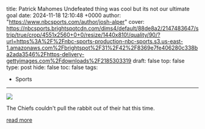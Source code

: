 title: Patrick Mahomes Undefeated thing was cool but its not our ultimate goal
date: 2024-11-18 12:10:48 +0000
author: "https://www.nbcsports.com/author/josh-alper"
cover: https://nbcsports.brightspotcdn.com/dims4/default/88de8a2/2147483647/strip/true/crop/4551x2560+0+0/resize/1440x810!/quality/90/?url=https%3A%2F%2Fnbc-sports-production-nbc-sports.s3.us-east-1.amazonaws.com%2Fbrightspot%2F31%2F42%2F8369e7fe406280c338ba2ada3546%2Fhttps-delivery-gettyimages.com%2Fdownloads%2F2185303319
draft: false
top: false
type: post
hide: false
toc: false
tags:
  - Sports
---

![](https://nbcsports.brightspotcdn.com/dims4/default/88de8a2/2147483647/strip/true/crop/4551x2560+0+0/resize/1440x810!/quality/90/?url=https%3A%2F%2Fnbc-sports-production-nbc-sports.s3.us-east-1.amazonaws.com%2Fbrightspot%2F31%2F42%2F8369e7fe406280c338ba2ada3546%2Fhttps-delivery-gettyimages.com%2Fdownloads%2F2185303319)

The Chiefs couldn't pull the rabbit out of their hat this time.

[read more](https://www.nbcsports.com/nfl/profootballtalk/rumor-mill/news/patrick-mahomes-undefeated-thing-was-cool-but-its-not-our-ultimate-goal)
